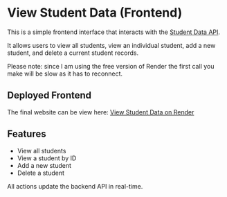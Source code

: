 # View Student Data (Frontend)

This is a simple frontend interface that interacts with the [Student Data API](https://student-data-public-api.onrender.com).  

It allows users to view all students, view an individual student, add a new student, and delete a current student records.


Please note: since I am using the free version of Render the first call you make will be slow as it has to reconnect. 


## Deployed Frontend
The final website can be view here: [View Student Data on Render](https://student-data-frontend.onrender.com)

## Features
- View all students  
- View a student by ID  
- Add a new student  
- Delete a student  

All actions update the backend API in real-time.

